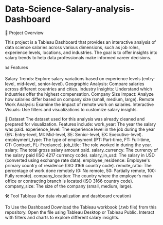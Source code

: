 # Data-Science-Salary-analysis-Dashboard

📌 Project Overview

This project is a Tableau Dashboard that provides an interactive analysis of data science salaries across various dimensions, such as job roles, experience levels, locations, and industries. The goal is to offer insights into salary trends to help data professionals make informed career decisions.

📊 Features

Salary Trends: Explore salary variations based on experience levels (entry-level, mid-level, senior-level).
Geographic Analysis: Compare salaries across different countries and cities.
Industry Insights: Understand which industries offer the highest compensation.
Company Size Impact: Analyze how salaries differ based on company size (small, medium, large).
Remote Work Analysis: Examine the impact of remote work on salaries.
Interactive Visuals: Use filters and visualizations to customize salary insights.

📂 Dataset
The dataset used for this analysis was already cleaned and prepared for visualization.
Features include:
work_year: The year the salary was paid.
experience_level: The experience level in the job during the year (EN: Entry-level, MI: Mid-level, SE: Senior-level, EX: Executive-level).
employment_type: The type of employment (PT: Part-time, FT: Full-time, CT: Contract, FL: Freelance).
job_title: The role worked in during the year.
salary: The total gross salary amount paid.
salary_currency: The currency of the salary paid (ISO 4217 currency code).
salary_in_usd: The salary in USD (converted using exchange rate data).
employee_residence: Employee's primary country of residence (ISO 3166 country code).
remote_ratio: The percentage of work done remotely (0: No remote, 50: Partially remote, 100: Fully remote).
company_location: The country where the employer’s main office or contracting branch is located (ISO 3166 country code).
company_size: The size of the company (small, medium, large).

🛠 Tool
Tableau (for data visualization and dashboard creation)

To Use the Dashboard
Download the Tableau workbook (.twb file) from this repository.
Open the file using Tableau Desktop or Tableau Public.
Interact with filters and charts to explore different salary insights.
